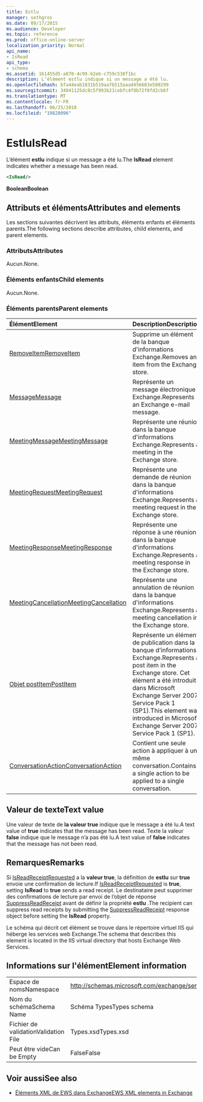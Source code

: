 ```yaml
---
title: Estlu
manager: sethgros
ms.date: 09/17/2015
ms.audience: Developer
ms.topic: reference
ms.prod: office-online-server
localization_priority: Normal
api_name:
- IsRead
api_type:
- schema
ms.assetid: 161455d5-a870-4c99-b2eb-c759c538f1bc
description: L’élément estlu indique si un message a été lu.
ms.openlocfilehash: bfa44eab1831b519aa7b515aaad456683e580299
ms.sourcegitcommit: 34041125dc8c5f993b21cebfc4f8b72f0fd2cb6f
ms.translationtype: MT
ms.contentlocale: fr-FR
ms.lasthandoff: 06/25/2018
ms.locfileid: "19828096"
---
```

# <a name="isread"></a><span data-ttu-id="f0a23-103">Estlu</span><span class="sxs-lookup"><span data-stu-id="f0a23-103">IsRead</span></span>

<span data-ttu-id="f0a23-104">L’élément **estlu** indique si un message a été lu.</span><span class="sxs-lookup"><span data-stu-id="f0a23-104">The **IsRead** element indicates whether a message has been read.</span></span> 
  
```XML
<IsRead/>
```

 <span data-ttu-id="f0a23-105">**Boolean**</span><span class="sxs-lookup"><span data-stu-id="f0a23-105">**Boolean**</span></span>
## <a name="attributes-and-elements"></a><span data-ttu-id="f0a23-106">Attributs et éléments</span><span class="sxs-lookup"><span data-stu-id="f0a23-106">Attributes and elements</span></span>

<span data-ttu-id="f0a23-107">Les sections suivantes décrivent les attributs, éléments enfants et éléments parents.</span><span class="sxs-lookup"><span data-stu-id="f0a23-107">The following sections describe attributes, child elements, and parent elements.</span></span>
  
### <a name="attributes"></a><span data-ttu-id="f0a23-108">Attributs</span><span class="sxs-lookup"><span data-stu-id="f0a23-108">Attributes</span></span>

<span data-ttu-id="f0a23-109">Aucun.</span><span class="sxs-lookup"><span data-stu-id="f0a23-109">None.</span></span>
  
### <a name="child-elements"></a><span data-ttu-id="f0a23-110">Éléments enfants</span><span class="sxs-lookup"><span data-stu-id="f0a23-110">Child elements</span></span>

<span data-ttu-id="f0a23-111">Aucun.</span><span class="sxs-lookup"><span data-stu-id="f0a23-111">None.</span></span>
  
### <a name="parent-elements"></a><span data-ttu-id="f0a23-112">Éléments parents</span><span class="sxs-lookup"><span data-stu-id="f0a23-112">Parent elements</span></span>

|<span data-ttu-id="f0a23-113">**Élément**</span><span class="sxs-lookup"><span data-stu-id="f0a23-113">**Element**</span></span>|<span data-ttu-id="f0a23-114">**Description**</span><span class="sxs-lookup"><span data-stu-id="f0a23-114">**Description**</span></span>|
|:-----|:-----|
|[<span data-ttu-id="f0a23-115">RemoveItem</span><span class="sxs-lookup"><span data-stu-id="f0a23-115">RemoveItem</span></span>](removeitem.md) <br/> |<span data-ttu-id="f0a23-116">Supprime un élément de la banque d'informations Exchange.</span><span class="sxs-lookup"><span data-stu-id="f0a23-116">Removes an item from the Exchange store.</span></span>  <br/> |
|[<span data-ttu-id="f0a23-117">Message</span><span class="sxs-lookup"><span data-stu-id="f0a23-117">Message</span></span>](message-ex15websvcsotherref.md) <br/> |<span data-ttu-id="f0a23-118">Représente un message électronique Exchange.</span><span class="sxs-lookup"><span data-stu-id="f0a23-118">Represents an Exchange e-mail message.</span></span>  <br/> |
|[<span data-ttu-id="f0a23-119">MeetingMessage</span><span class="sxs-lookup"><span data-stu-id="f0a23-119">MeetingMessage</span></span>](meetingmessage.md) <br/> |<span data-ttu-id="f0a23-120">Représente une réunion dans la banque d'informations Exchange.</span><span class="sxs-lookup"><span data-stu-id="f0a23-120">Represents a meeting in the Exchange store.</span></span>  <br/> |
|[<span data-ttu-id="f0a23-121">MeetingRequest</span><span class="sxs-lookup"><span data-stu-id="f0a23-121">MeetingRequest</span></span>](meetingrequest.md) <br/> |<span data-ttu-id="f0a23-122">Représente une demande de réunion dans la banque d'informations Exchange.</span><span class="sxs-lookup"><span data-stu-id="f0a23-122">Represents a meeting request in the Exchange store.</span></span>  <br/> |
|[<span data-ttu-id="f0a23-123">MeetingResponse</span><span class="sxs-lookup"><span data-stu-id="f0a23-123">MeetingResponse</span></span>](meetingresponse.md) <br/> |<span data-ttu-id="f0a23-124">Représente une réponse à une réunion dans la banque d'informations Exchange.</span><span class="sxs-lookup"><span data-stu-id="f0a23-124">Represents a meeting response in the Exchange store.</span></span>  <br/> |
|[<span data-ttu-id="f0a23-125">MeetingCancellation</span><span class="sxs-lookup"><span data-stu-id="f0a23-125">MeetingCancellation</span></span>](meetingcancellation.md) <br/> |<span data-ttu-id="f0a23-126">Représente une annulation de réunion dans la banque d'informations Exchange.</span><span class="sxs-lookup"><span data-stu-id="f0a23-126">Represents a meeting cancellation in the Exchange store.</span></span>  <br/> |
|[<span data-ttu-id="f0a23-127">Objet postItem</span><span class="sxs-lookup"><span data-stu-id="f0a23-127">PostItem</span></span>](postitem.md) <br/> |<span data-ttu-id="f0a23-128">Représente un élément de publication dans la banque d’informations Exchange.</span><span class="sxs-lookup"><span data-stu-id="f0a23-128">Represents a post item in the Exchange store.</span></span> <span data-ttu-id="f0a23-129">Cet élément a été introduit dans Microsoft Exchange Server 2007 Service Pack 1 (SP1).</span><span class="sxs-lookup"><span data-stu-id="f0a23-129">This element was introduced in Microsoft Exchange Server 2007 Service Pack 1 (SP1).</span></span>  <br/> |
|[<span data-ttu-id="f0a23-130">ConversationAction</span><span class="sxs-lookup"><span data-stu-id="f0a23-130">ConversationAction</span></span>](conversationaction.md) <br/> |<span data-ttu-id="f0a23-131">Contient une seule action à appliquer à une même conversation.</span><span class="sxs-lookup"><span data-stu-id="f0a23-131">Contains a single action to be applied to a single conversation.</span></span>  <br/> |
   
## <a name="text-value"></a><span data-ttu-id="f0a23-132">Valeur de texte</span><span class="sxs-lookup"><span data-stu-id="f0a23-132">Text value</span></span>

<span data-ttu-id="f0a23-133">Une valeur de texte de **la valeur true** indique que le message a été lu.</span><span class="sxs-lookup"><span data-stu-id="f0a23-133">A text value of **true** indicates that the message has been read.</span></span> <span data-ttu-id="f0a23-134">Texte la valeur **false** indique que le message n’a pas été lu.</span><span class="sxs-lookup"><span data-stu-id="f0a23-134">A text value of **false** indicates that the message has not been read.</span></span> 
  
## <a name="remarks"></a><span data-ttu-id="f0a23-135">Remarques</span><span class="sxs-lookup"><span data-stu-id="f0a23-135">Remarks</span></span>

<span data-ttu-id="f0a23-136">Si [IsReadReceiptRequested](isreadreceiptrequested.md) a la **valeur true**, la définition de **estlu** sur **true** envoie une confirmation de lecture.</span><span class="sxs-lookup"><span data-stu-id="f0a23-136">If [IsReadReceiptRequested](isreadreceiptrequested.md) is **true**, setting **IsRead** to **true** sends a read receipt.</span></span> <span data-ttu-id="f0a23-137">Le destinataire peut supprimer des confirmations de lecture par envoi de l’objet de réponse [SuppressReadReceipt](suppressreadreceipt.md) avant de définir la propriété **estlu** .</span><span class="sxs-lookup"><span data-stu-id="f0a23-137">The recipient can suppress read receipts by submitting the [SuppressReadReceipt](suppressreadreceipt.md) response object before setting the **IsRead** property.</span></span> 
  
<span data-ttu-id="f0a23-138">Le schéma qui décrit cet élément se trouve dans le répertoire virtuel IIS qui héberge les services web Exchange.</span><span class="sxs-lookup"><span data-stu-id="f0a23-138">The schema that describes this element is located in the IIS virtual directory that hosts Exchange Web Services.</span></span>
  
## <a name="element-information"></a><span data-ttu-id="f0a23-139">Informations sur l'élément</span><span class="sxs-lookup"><span data-stu-id="f0a23-139">Element information</span></span>

|||
|:-----|:-----|
|<span data-ttu-id="f0a23-140">Espace de noms</span><span class="sxs-lookup"><span data-stu-id="f0a23-140">Namespace</span></span>  <br/> |http://schemas.microsoft.com/exchange/services/2006/types  <br/> |
|<span data-ttu-id="f0a23-141">Nom du schéma</span><span class="sxs-lookup"><span data-stu-id="f0a23-141">Schema Name</span></span>  <br/> |<span data-ttu-id="f0a23-142">Schéma Types</span><span class="sxs-lookup"><span data-stu-id="f0a23-142">Types schema</span></span>  <br/> |
|<span data-ttu-id="f0a23-143">Fichier de validation</span><span class="sxs-lookup"><span data-stu-id="f0a23-143">Validation File</span></span>  <br/> |<span data-ttu-id="f0a23-144">Types.xsd</span><span class="sxs-lookup"><span data-stu-id="f0a23-144">Types.xsd</span></span>  <br/> |
|<span data-ttu-id="f0a23-145">Peut être vide</span><span class="sxs-lookup"><span data-stu-id="f0a23-145">Can be Empty</span></span>  <br/> |<span data-ttu-id="f0a23-146">False</span><span class="sxs-lookup"><span data-stu-id="f0a23-146">False</span></span>  <br/> |
   
## <a name="see-also"></a><span data-ttu-id="f0a23-147">Voir aussi</span><span class="sxs-lookup"><span data-stu-id="f0a23-147">See also</span></span>



- [<span data-ttu-id="f0a23-148">Éléments XML de EWS dans Exchange</span><span class="sxs-lookup"><span data-stu-id="f0a23-148">EWS XML elements in Exchange</span></span>](ews-xml-elements-in-exchange.md)

